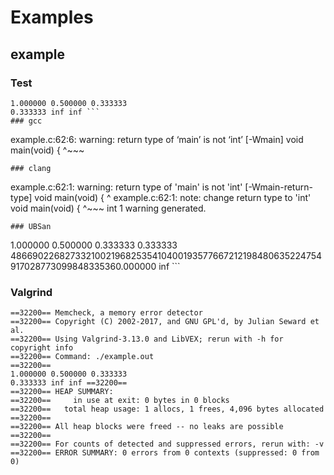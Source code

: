 # Examples
## example
### Test
```
1.000000 0.500000 0.333333 
0.333333 inf inf ```
### gcc
```
example.c:62:6: warning: return type of ‘main’ is not ‘int’ [-Wmain]
 void main(void) {
      ^~~~
```
### clang
```
example.c:62:1: warning: return type of 'main' is not 'int' [-Wmain-return-type]
void main(void) {
^
example.c:62:1: note: change return type to 'int'
void main(void) {
^~~~
int
1 warning generated.
```
### UBSan
```
1.000000 0.500000 0.333333 
0.333333 486690226827332100219682535410400193577667212198480635224754917028773099848335360.000000 inf ```
### Valgrind
```
==32200== Memcheck, a memory error detector
==32200== Copyright (C) 2002-2017, and GNU GPL'd, by Julian Seward et al.
==32200== Using Valgrind-3.13.0 and LibVEX; rerun with -h for copyright info
==32200== Command: ./example.out
==32200== 
1.000000 0.500000 0.333333 
0.333333 inf inf ==32200== 
==32200== HEAP SUMMARY:
==32200==     in use at exit: 0 bytes in 0 blocks
==32200==   total heap usage: 1 allocs, 1 frees, 4,096 bytes allocated
==32200== 
==32200== All heap blocks were freed -- no leaks are possible
==32200== 
==32200== For counts of detected and suppressed errors, rerun with: -v
==32200== ERROR SUMMARY: 0 errors from 0 contexts (suppressed: 0 from 0)
```
